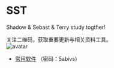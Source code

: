 # SST

Shadow & Sebast & Terry study togther!  

关注二维码，获取重要更新与相关资料工具。  
![avatar](http://wx2.sinaimg.cn/large/bcc700eegy1g1wqvgyvw1j2076076wey.jpg)  


+ [常用软件](https://share.weiyun.com/5zazWL8) 
（密码：5abivs）

